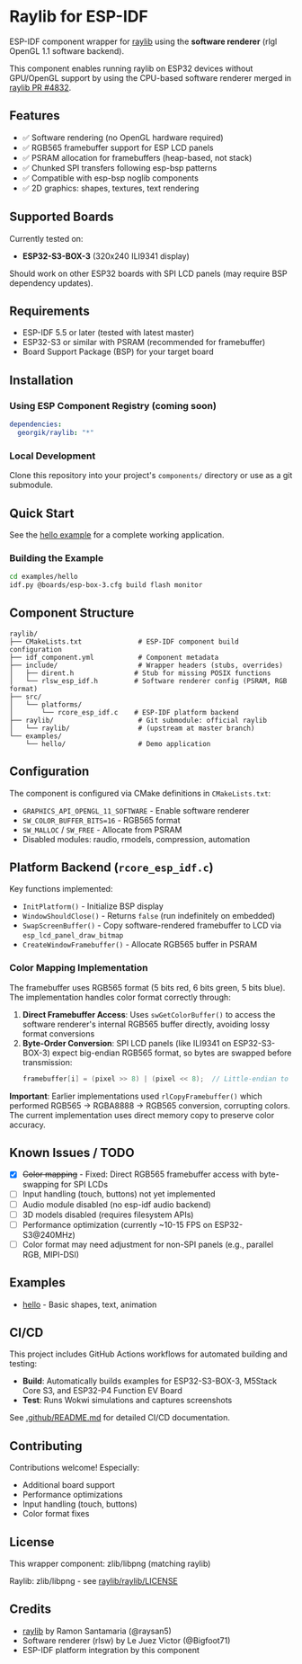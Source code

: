 # Raylib for ESP-IDF

ESP-IDF component wrapper for [raylib](https://www.raylib.com/) using the **software renderer** (rlgl OpenGL 1.1 software backend).

This component enables running raylib on ESP32 devices without GPU/OpenGL support by using the CPU-based software renderer merged in [raylib PR #4832](https://github.com/raysan5/raylib/pull/4832).

## Features

- ✅ Software rendering (no OpenGL hardware required)
- ✅ RGB565 framebuffer support for ESP LCD panels
- ✅ PSRAM allocation for framebuffers (heap-based, not stack)
- ✅ Chunked SPI transfers following esp-bsp patterns
- ✅ Compatible with esp-bsp noglib components
- ✅ 2D graphics: shapes, textures, text rendering

## Supported Boards

Currently tested on:
- **ESP32-S3-BOX-3** (320x240 ILI9341 display)

Should work on other ESP32 boards with SPI LCD panels (may require BSP dependency updates).

## Requirements

- ESP-IDF 5.5 or later (tested with latest master)
- ESP32-S3 or similar with PSRAM (recommended for framebuffer)
- Board Support Package (BSP) for your target board

## Installation

### Using ESP Component Registry (coming soon)
```yaml
dependencies:
  georgik/raylib: "*"
```

### Local Development
Clone this repository into your project's `components/` directory or use as a git submodule.

## Quick Start

See the [hello example](examples/hello/README.md) for a complete working application.

### Building the Example

```bash
cd examples/hello
idf.py @boards/esp-box-3.cfg build flash monitor
```

## Component Structure

```
raylib/
├── CMakeLists.txt              # ESP-IDF component build configuration
├── idf_component.yml           # Component metadata
├── include/                    # Wrapper headers (stubs, overrides)
│   ├── dirent.h               # Stub for missing POSIX functions
│   └── rlsw_esp_idf.h         # Software renderer config (PSRAM, RGB format)
├── src/
│   └── platforms/
│       └── rcore_esp_idf.c    # ESP-IDF platform backend
├── raylib/                     # Git submodule: official raylib
│   └── raylib/                 # (upstream at master branch)
└── examples/
    └── hello/                  # Demo application
```

## Configuration

The component is configured via CMake definitions in `CMakeLists.txt`:

- `GRAPHICS_API_OPENGL_11_SOFTWARE` - Enable software renderer
- `SW_COLOR_BUFFER_BITS=16` - RGB565 format
- `SW_MALLOC` / `SW_FREE` - Allocate from PSRAM
- Disabled modules: raudio, rmodels, compression, automation

## Platform Backend (`rcore_esp_idf.c`)

Key functions implemented:
- `InitPlatform()` - Initialize BSP display
- `WindowShouldClose()` - Returns `false` (run indefinitely on embedded)
- `SwapScreenBuffer()` - Copy software-rendered framebuffer to LCD via `esp_lcd_panel_draw_bitmap`
- `CreateWindowFramebuffer()` - Allocate RGB565 buffer in PSRAM

### Color Mapping Implementation

The framebuffer uses RGB565 format (5 bits red, 6 bits green, 5 bits blue). The implementation handles color format correctly through:

1. **Direct Framebuffer Access**: Uses `swGetColorBuffer()` to access the software renderer's internal RGB565 buffer directly, avoiding lossy format conversions
2. **Byte-Order Conversion**: SPI LCD panels (like ILI9341 on ESP32-S3-BOX-3) expect big-endian RGB565 format, so bytes are swapped before transmission:
   ```c
   framebuffer[i] = (pixel >> 8) | (pixel << 8);  // Little-endian to big-endian
   ```

**Important**: Earlier implementations used `rlCopyFramebuffer()` which performed RGB565 → RGBA8888 → RGB565 conversion, corrupting colors. The current implementation uses direct memory copy to preserve color accuracy.

## Known Issues / TODO

- [x] ~~Color mapping~~ - Fixed: Direct RGB565 framebuffer access with byte-swapping for SPI LCDs
- [ ] Input handling (touch, buttons) not yet implemented
- [ ] Audio module disabled (no esp-idf audio backend)
- [ ] 3D models disabled (requires filesystem APIs)
- [ ] Performance optimization (currently ~10-15 FPS on ESP32-S3@240MHz)
- [ ] Color format may need adjustment for non-SPI panels (e.g., parallel RGB, MIPI-DSI)

## Examples

- [hello](examples/hello/) - Basic shapes, text, animation

## CI/CD

This project includes GitHub Actions workflows for automated building and testing:

- **Build**: Automatically builds examples for ESP32-S3-BOX-3, M5Stack Core S3, and ESP32-P4 Function EV Board
- **Test**: Runs Wokwi simulations and captures screenshots

See [.github/README.md](.github/README.md) for detailed CI/CD documentation.

## Contributing

Contributions welcome! Especially:
- Additional board support
- Performance optimizations
- Input handling (touch, buttons)
- Color format fixes

## License

This wrapper component: zlib/libpng (matching raylib)

Raylib: zlib/libpng - see [raylib/raylib/LICENSE](raylib/raylib/LICENSE)

## Credits

- [raylib](https://www.raylib.com/) by Ramon Santamaria (@raysan5)
- Software renderer (rlsw) by Le Juez Victor (@Bigfoot71)
- ESP-IDF platform integration by this component
